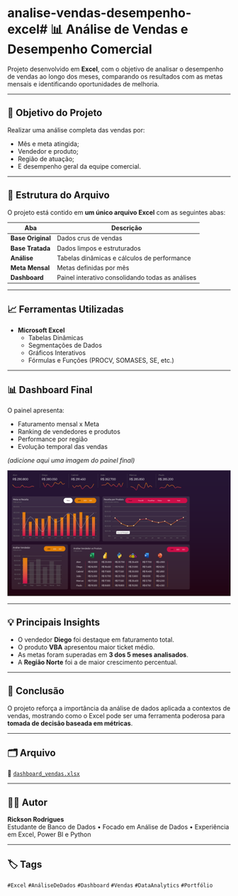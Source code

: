# analise-vendas-desempenho-excel# 📊 Análise de Vendas e Desempenho Comercial

Projeto desenvolvido em **Excel**, com o objetivo de analisar o desempenho de vendas ao longo dos meses, comparando os resultados com as metas mensais e identificando oportunidades de melhoria.

---

## 🎯 Objetivo do Projeto
Realizar uma análise completa das vendas por:
- Mês e meta atingida;
- Vendedor e produto;
- Região de atuação;
- E desempenho geral da equipe comercial.

---

## 🧾 Estrutura do Arquivo

O projeto está contido em **um único arquivo Excel** com as seguintes abas:

| Aba | Descrição |
|------|------------|
| **Base Original** | Dados crus de vendas |
| **Base Tratada** | Dados limpos e estruturados |
| **Análise** | Tabelas dinâmicas e cálculos de performance |
| **Meta Mensal** | Metas definidas por mês |
| **Dashboard** | Painel interativo consolidando todas as análises |

---

## 📈 Ferramentas Utilizadas
- **Microsoft Excel**
  - Tabelas Dinâmicas  
  - Segmentações de Dados  
  - Gráficos Interativos  
  - Fórmulas e Funções (PROCV, SOMASES, SE, etc.)

---

## 📊 Dashboard Final
O painel apresenta:
- Faturamento mensal x Meta  
- Ranking de vendedores e produtos  
- Performance por região  
- Evolução temporal das vendas  

*(adicione aqui uma imagem do painel final)*  

![Dashboard Excel](dashboard.png)

---

## 💡 Principais Insights
- O vendedor **Diego** foi destaque em faturamento total.  
- O produto **VBA** apresentou maior ticket médio.  
- As metas foram superadas em **3 dos 5 meses analisados**.  
- A **Região Norte** foi a de maior crescimento percentual.  

---

## 🧠 Conclusão
O projeto reforça a importância da análise de dados aplicada a contextos de vendas, mostrando como o Excel pode ser uma ferramenta poderosa para **tomada de decisão baseada em métricas**.

---

## 🗂️ Arquivo
📁 [`dashboard_vendas.xlsx`](dashboard_vendas.xlsx)

---

## 👨‍💻 Autor
**Rickson Rodrigues**  
Estudante de Banco de Dados • Focado em Análise de Dados • Experiência em Excel, Power BI e Python  

---

## 🏷️ Tags
`#Excel` `#AnáliseDeDados` `#Dashboard` `#Vendas` `#DataAnalytics` `#Portfólio`
